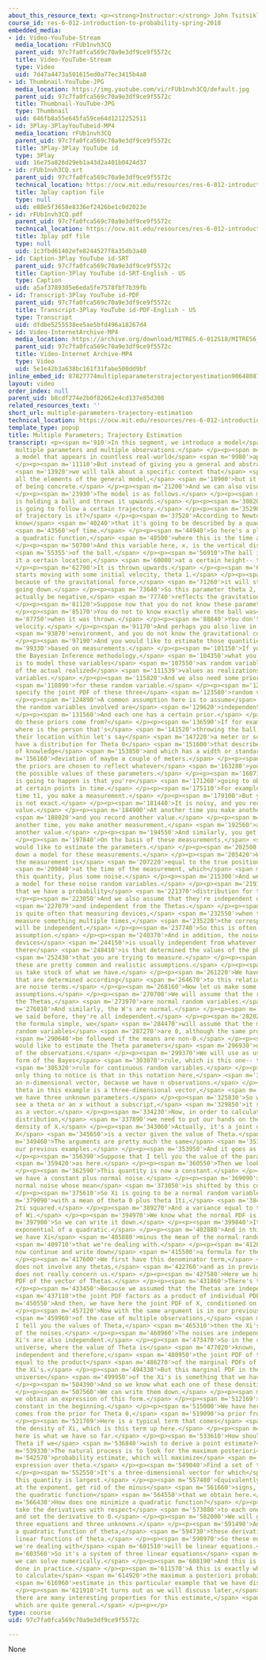 ```yaml
---
about_this_resource_text: <p><strong>Instructor:</strong> John Tsitsiklis</p>
course_id: res-6-012-introduction-to-probability-spring-2018
embedded_media:
- id: Video-YouTube-Stream
  media_location: rFUb1nvh3CQ
  parent_uid: 97c7fa0fca569c70a9e3df9ce9f5572c
  title: Video-YouTube-Stream
  type: Video
  uid: 7d47a4473a501615ed0a77ec3415b4a8
- id: Thumbnail-YouTube-JPG
  media_location: https://img.youtube.com/vi/rFUb1nvh3CQ/default.jpg
  parent_uid: 97c7fa0fca569c70a9e3df9ce9f5572c
  title: Thumbnail-YouTube-JPG
  type: Thumbnail
  uid: 646fb8a55e645fa59ce64d1212252511
- id: 3Play-3PlayYouTubeid-MP4
  media_location: rFUb1nvh3CQ
  parent_uid: 97c7fa0fca569c70a9e3df9ce9f5572c
  title: 3Play-3Play YouTube id
  type: 3Play
  uid: 16e75a826d29eb1a43d2a401b0424d37
- id: rFUb1nvh3CQ.srt
  parent_uid: 97c7fa0fca569c70a9e3df9ce9f5572c
  technical_location: https://ocw.mit.edu/resources/res-6-012-introduction-to-probability-spring-2018/part-ii-inference-limit-theorems/multiple-parameters-trajectory-estimation/rFUb1nvh3CQ.srt
  title: 3play caption file
  type: null
  uid: e88e5f3658e8336ef2426be1c0d2023e
- id: rFUb1nvh3CQ.pdf
  parent_uid: 97c7fa0fca569c70a9e3df9ce9f5572c
  technical_location: https://ocw.mit.edu/resources/res-6-012-introduction-to-probability-spring-2018/part-ii-inference-limit-theorems/multiple-parameters-trajectory-estimation/rFUb1nvh3CQ.pdf
  title: 3play pdf file
  type: null
  uid: 1c3fbd61402efe8244527f8a35db3a40
- id: Caption-3Play YouTube id-SRT
  parent_uid: 97c7fa0fca569c70a9e3df9ce9f5572c
  title: Caption-3Play YouTube id-SRT-English - US
  type: Caption
  uid: a5af3789305e6eda5fe7578fbf7b39fb
- id: Transcript-3Play YouTube id-PDF
  parent_uid: 97c7fa0fca569c70a9e3df9ce9f5572c
  title: Transcript-3Play YouTube id-PDF-English - US
  type: Transcript
  uid: dfdbe5255538ee5ae5bfd496a18267d4
- id: Video-InternetArchive-MP4
  media_location: https://archive.org/download/MITRES.6-012S18/MITRES6_012S18_L15-06_300k.mp4
  parent_uid: 97c7fa0fca569c70a9e3df9ce9f5572c
  title: Video-Internet Archive-MP4
  type: Video
  uid: 5e1e42b3a638bc161f31fabe500dd9bf
inline_embed_id: 87827774multipleparameterstrajectoryestimation90648087
layout: video
order_index: null
parent_uid: b8cdf274e2b0f82662e4cd137e85d308
related_resources_text: ''
short_url: multiple-parameters-trajectory-estimation
technical_location: https://ocw.mit.edu/resources/res-6-012-introduction-to-probability-spring-2018/part-ii-inference-limit-theorems/multiple-parameters-trajectory-estimation
template_type: popup
title: Multiple Parameters; Trajectory Estimation
transcript: <p><span m='910'>In this segment, we introduce a model</span> <span m='3000'>with
  multiple parameters and multiple observations.</span> </p><p><span m='7020'>It is
  a model that appears in countless real-world</span> <span m='9980'>applications.</span>
  </p><p><span m='11110'>But instead of giving you a general and abstract model,</span>
  <span m='13920'>we will talk about a specific context that</span> <span m='16160'>has
  all the elements of the general model,</span> <span m='18900'>but it has the advantage
  of being concrete.</span> </p><p><span m='21200'>And we can also visualize the results.</span>
  </p><p><span m='23930'>The model is as follows.</span> </p><p><span m='26040'>Somebody
  is holding a ball and throws it upwards.</span> </p><p><span m='30820'>This ball
  is going to follow a certain trajectory.</span> </p><p><span m='35290'>What kind
  of trajectory is it?</span> </p><p><span m='37520'>According to Newton's laws, we
  know</span> <span m='40240'>that it's going to be described by a quadratic function</span>
  <span m='43560'>of time.</span> </p><p><span m='44940'>So here's a plot of such
  a quadratic function,</span> <span m='48500'>where this is the time axis.</span>
  </p><p><span m='50700'>And this variable here, x, is the vertical displacement</span>
  <span m='55355'>of the ball.</span> </p><p><span m='56910'>The ball initially is
  it a certain location,</span> <span m='60000'>at a certain height-- theta 0.</span>
  </p><p><span m='62790'>It is thrown upwards.</span> </p><p><span m='64420'>And it
  starts moving with some initial velocity, theta 1.</span> </p><p><span m='69190'>But
  because of the gravitational force,</span> <span m='71260'>it will start eventually
  going down.</span> </p><p><span m='73640'>So this parameter theta 2, which would
  actually be negative,</span> <span m='77740'>reflects the gravitational constant.</span>
  </p><p><span m='81120'>Suppose now that you do not know these parameters.</span>
  </p><p><span m='85170'>You do not to know exactly where the ball was</span> <span
  m='87750'>when it was thrown.</span> </p><p><span m='88840'>You don't know the exact
  velocity.</span> </p><p><span m='91170'>And perhaps you also live in a strange gravitational</span>
  <span m='93870'>environment, and you do not know the gravitational constant.</span>
  </p><p><span m='97190'>And you would like to estimate those quantities</span> <span
  m='99330'>based on measurements.</span> </p><p><span m='101150'>If you are to follow
  the Bayesian Inference methodology,</span> <span m='104350'>what you need to do
  is to model those variables</span> <span m='107550'>as random variables, and think
  of the actual realized</span> <span m='111539'>values as realizations of these random
  variables.</span> </p><p><span m='115820'>And we also need some prior distributions</span>
  <span m='118890'>for these random variable.</span> </p><p><span m='120190'>We should
  specify the joint PDF of these three</span> <span m='123580'>random variables.</span>
  </p><p><span m='124890'>A common assumption here is to assume</span> <span m='127290'>that
  the random variables involved are</span> <span m='129620'>independent of each other.</span>
  </p><p><span m='131560'>And each one has a certain prior.</span> </p><p><span m='134210'>Where
  do these priors come from?</span> </p><p><span m='136590'>If for example you know
  where is the person that's</span> <span m='141520'>throwing the ball, if you know
  their location within let's say</span> <span m='147220'>a meter or so, you should
  have a distribution for Theta 0</span> <span m='151600'>that describes your state
  of knowledge</span> <span m='153850'>and which has a width or standard</span> <span
  m='156160'>deviation of maybe a couple of meters.</span> </p><p><span m='160060'>So
  the priors are chosen to reflect whatever</span> <span m='163280'>you know about
  the possible values of these parameters.</span> </p><p><span m='168710'>Then what
  is going to happen is that you're</span> <span m='171260'>going to observe the trajectory
  at certain points in time.</span> </p><p><span m='175110'>For example, at a certain
  time t1, you make a measurement.</span> </p><p><span m='179100'>But your measurement
  is not exact.</span> </p><p><span m='181440'>It is noisy, and you record a certain
  value.</span> </p><p><span m='184900'>At another time you make another measurement,</span>
  <span m='188020'>and you record another value.</span> </p><p><span m='190040'>At
  another time, you make another measurement,</span> <span m='192560'>and you record
  another value.</span> </p><p><span m='194550'>And similarly, you get multiple measurements.</span>
  </p><p><span m='197840'>On the basis of these measurements,</span> <span m='199430'>you
  would like to estimate the parameters.</span> </p><p><span m='202500'>Let us write
  down a model for these measurements.</span> </p><p><span m='205420'>We assume that
  the measurement is</span> <span m='207220'>equal to the true position of the ball</span>
  <span m='209840'>at the time of the measurement, which</span> <span m='211720'>is
  this quantity, plus some noise.</span> </p><p><span m='215300'>And we introduce
  a model for these noise random variables.</span> </p><p><span m='219170'>We assume
  that we have a probability</span> <span m='221370'>distribution for them.</span>
  </p><p><span m='223050'>And we also assume that they're independent of each other,</span>
  <span m='227079'>and independent from the Thetas.</span> </p><p><span m='229440'>It
  is quite often that measuring devices,</span> <span m='232550'>when they try to
  measure something multiple times,</span> <span m='235220'>the corresponding noises
  will be independent.</span> </p><p><span m='237740'>So this is often a realistic
  assumption.</span> </p><p><span m='240370'>And in addition, the noise in the measuring
  devices</span> <span m='244150'>is usually independent from whatever randomness
  there</span> <span m='248410'>is that determined the values of the phenomenon</span>
  <span m='252430'>that you are trying to measure.</span> </p><p><span m='254470'>So
  these are pretty common and realistic assumptions.</span> </p><p><span m='259120'>Let
  us take stock of what we have.</span> </p><p><span m='261220'>We have observations
  that are determined according</span> <span m='264670'>to this relation, where Wi
  are noise terms.</span> </p><p><span m='268160'>Now let us make some more concrete
  assumptions.</span> </p><p><span m='270700'>We will assume that the random variables,
  the Thetas,</span> <span m='273970'>are normal random variables.</span> </p><p><span
  m='276010'>And similarly, the W's are normal.</span> </p><p><span m='278320'>As
  we said before, they're all independent.</span> </p><p><span m='282020'>And to keep
  the formula simple, we</span> <span m='284470'>will assume that the means of those
  random variables</span> <span m='287270'>are 0, although the same procedure can</span>
  <span m='290640'>be followed if the means are non-0.</span> </p><p><span m='293900'>We
  would like to estimate the Theta parameters</span> <span m='296930'>on the basis
  of the observations.</span> </p><p><span m='299370'>We will use as usual, the appropriate
  form of the Bayes</span> <span m='303070'>rule, which is this one-- the Bayes</span>
  <span m='305320'>rule for continuous random variables.</span> </p><p><span m='308030'>The
  only thing to notice is that in this notation here,</span> <span m='312430'>x is
  an n-dimensional vector, because we have n observations.</span> </p><p><span m='318720'>And
  theta in this example is a three-dimensional vector,</span> <span m='322700'>because
  we have three unknown parameters.</span> </p><p><span m='325830'>So wherever you
  see a theta or an x without a subscript,</span> <span m='329850'>it should be interpreted
  as a vector.</span> </p><p><span m='334230'>Now, in order to calculate this posterior
  distribution,</span> <span m='337890'>we need to put our hands on the conditional
  density of X.</span> </p><p><span m='343060'>Actually, it's a joint density, because
  X</span> <span m='345650'>is a vector given the value of Theta.</span> </p><p><span
  m='349460'>The arguments are pretty much the same</span> <span m='351720'>as in
  our previous examples.</span> </p><p><span m='353950'>And it goes as follows.</span>
  </p><p><span m='356390'>Suppose that I tell you the value of the parameters,</span>
  <span m='359420'>as here.</span> </p><p><span m='360550'>Then we look at this equation.</span>
  </p><p><span m='362590'>This quantity is now a constant.</span> </p><p><span m='366560'>And
  we have a constant plus normal noise.</span> </p><p><span m='369090'>So Xi is this
  normal noise whose mean</span> <span m='373050'>is shifted by this constant.</span>
  </p><p><span m='375610'>So Xi is going to be a normal random variable,</span> <span
  m='379090'>with a mean of theta 0 plus theta 1ti,</span> <span m='384160'>plus theta
  2ti squared.</span> </p><p><span m='389270'>And a variance equal to the variance
  of Wi.</span> </p><p><span m='394970'>We know what the normal PDF is.</span> </p><p><span
  m='397900'>So we can write it down.</span> </p><p><span m='399840'>It's the usual
  exponential of a quadratic.</span> </p><p><span m='402880'>And in this quadratic,
  we have Xi</span> <span m='405880'>minus the mean of the normal random variable</span>
  <span m='409710'>that we're dealing with.</span> </p><p><span m='412870'>Let us
  now continue and write down</span> <span m='415500'>a formula for the posterior.</span>
  </p><p><span m='417600'>We first have this denominator term,</span> <span m='420270'>which
  does not involve any thetas,</span> <span m='422760'>and as in previous examples,
  does not really concern us.</span> </p><p><span m='427580'>Here we have the joint
  PDF of the vector of Thetas.</span> </p><p><span m='431860'>There's three of them.</span>
  </p><p><span m='433450'>Because we assumed that the Thetas are independent,</span>
  <span m='437110'>the joint PDF factors as a product of individual PDFs.</span> </p><p><span
  m='450550'>And then, we have here the joint PDF of X, conditioned on Theta.</span>
  </p><p><span m='457120'>Now with the same argument is in our previous discussion</span>
  <span m='459960'>of the case of multiple observations,</span> <span m='462290'>once
  I tell you the values of Theta,</span> <span m='465310'>then the Xi's are just functions
  of the noises.</span> </p><p><span m='468960'>The noises are independent, so the
  Xi's are also independent.</span> </p><p><span m='473470'>So in the conditional
  universe, where the value of Theta is</span> <span m='477020'>known, the Xi's are
  independent and therefore,</span> <span m='480950'>the joint PDF of the Xi's is
  equal to the product</span> <span m='486270'>of the marginal PDFs of each one of
  the Xi's.</span> </p><p><span m='494330'>But this marginal PDF in the conditional
  universe</span> <span m='499950'>of the Xi's is something that we have already calculated.</span>
  </p><p><span m='504390'>And so we know what each one of these densities is.</span>
  </p><p><span m='507560'>We can write them down.</span> </p><p><span m='509300'>And
  we obtain an expression of this form.</span> </p><p><span m='512169'>We have a normalizing
  constant in the beginning.</span> </p><p><span m='515000'>We have here a term that
  comes from the prior for Theta 0,</span> <span m='519090'>a prior from Theta 1.</span>
  </p><p><span m='521789'>Here is a typical term that comes</span> <span m='524120'>from
  the density of Xi, which is this term up here.</span> </p><p><span m='530390'>So
  here is what we have so far.</span> </p><p><span m='533610'>How should we now estimate
  Theta if we</span> <span m='536840'>wish to derive a point estimate?</span> </p><p><span
  m='539330'>The natural process is to look for the maximum posteriori</span> <span
  m='542570'>probability estimate, which will maximize</span> <span m='545760'>this
  expression over theta.</span> </p><p><span m='549040'>Find a set of theta parameters.</span>
  </p><p><span m='552550'>It's a three-dimensional vector for which</span> <span m='555270'>is
  this quantity is largest.</span> </p><p><span m='557480'>Equivalently we can look
  at the exponent, get rid of the minus</span> <span m='561660'>signs, and minimize
  the quadratic function</span> <span m='564550'>that we obtain here.</span> </p><p><span
  m='566430'>How does one minimize a quadratic function?</span> </p><p><span m='569680'>We
  take the derivatives with respect</span> <span m='573080'>to each one of the parameters,
  and set the derivative to 0.</span> </p><p><span m='582000'>We will get this way
  three equations and three unknowns.</span> </p><p><span m='591490'>And because it's
  a quadratic function of theta,</span> <span m='594730'>these derivatives will be
  linear functions of theta.</span> </p><p><span m='598970'>So these equations that
  we're dealing with</span> <span m='601510'>will be linear equations.</span> </p><p><span
  m='603560'>So it's a system of three linear equations</span> <span m='606430'>which
  we can solve numerically.</span> </p><p><span m='608190'>And this is what is usually
  done in practice.</span> </p><p><span m='611570'>A this is exactly what it takes
  to calculate</span> <span m='614920'>the maximum a posteriori probability</span>
  <span m='616960'>estimate in this particular example that we have discussed.</span>
  </p><p><span m='621910'>It turns out as we will discuss later,</span> <span m='624680'>that
  there are many interesting properties for this estimate,</span> <span m='628600'>and
  which are quite general.</span> </p><p></p>
type: course
uid: 97c7fa0fca569c70a9e3df9ce9f5572c

---
```

None
